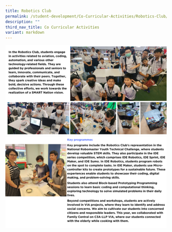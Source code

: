 ```yaml
---
title: Robotics Club
permalink: /student-development/Co-Curricular-Activities/Robotics-Club/
description: ""
third_nav_title: Co Curricular Activities
variant: markdown
---
```

![](/images/ccarobotics2024__1_.png)
![](/images/ccarobotics2024__2_.png)